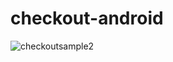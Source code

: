 # checkout-android
![checkoutsample2](https://user-images.githubusercontent.com/11635588/170375358-f74d241f-a9c9-483b-80f6-473f94817e16.png)

